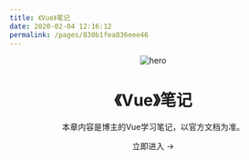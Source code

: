 ```yaml
---
title: 《Vue》笔记
date: 2020-02-04 12:16:12
permalink: /pages/830b1fea836eee46
---
```

<main aria-labelledby="main-title" class="home">
  <header class="hero">
    <img src="https://cdn.jsdelivr.net/gh/xugaoyi/image_store/blog/20200204143633.png" alt="hero">
    <h1 id="main-title">《Vue》笔记</h1>
    <p class="description">本章内容是博主的Vue学习笔记，以官方文档为准。</p>
    <p class="action">
      <router-link to="/pages/114158caa9e96df0/" class="nav-link action-button">立即进入 →</router-link>
    </p>
  </header>
  <div class="custom content default"></div>
</main>
